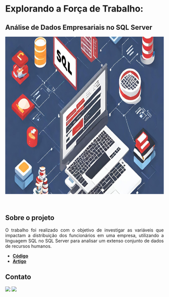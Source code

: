 # Explorando a Força de Trabalho:
## Análise de Dados Empresariais no SQL Server

<p align="center">
  <img src="sql.jpg" height=500px>
</p>
<br/>

## Sobre o projeto
<p align="justify">
  O trabalho foi realizado com o objetivo de investigar as variáveis que impactam a distribuição dos funcionários em uma empresa, utilizando a linguagem SQL no SQL Server para analisar um extenso conjunto de dados de recursos humanos.
</p>

* **[Código](https://github.com/nadinne94/employeedataset/blob/main/SQLQuery1.sql)**
* **[Artigo](https://www.linkedin.com/pulse/explorando-for%2525C3%2525A7a-de-trabalho-an%2525C3%2525A1lise-dados-sql-server-cavalcante%3FtrackingId=n24lA2JASMmn3PeYLNCCEg%253D%253D/?trackingId=n24lA2JASMmn3PeYLNCCEg%3D%3D)**

## Contato
<div>
  <a href="https://www.linkedin.com/in/nadinne-cavalcante/" target="_blank"><img src="https://img.shields.io/badge/-LinkedIn-%230077B5?style=for-the-badge&logo=linkedin&logoColor=white" target="_blank"></a>
  <a href="mailto:nadinnecavalcantesilva@gmail.com"><img src="https://img.shields.io/badge/-Gmail-%23333?style=for-the-badge&logo=gmail&logoColor=white" target="_blank"></a>
</div>
